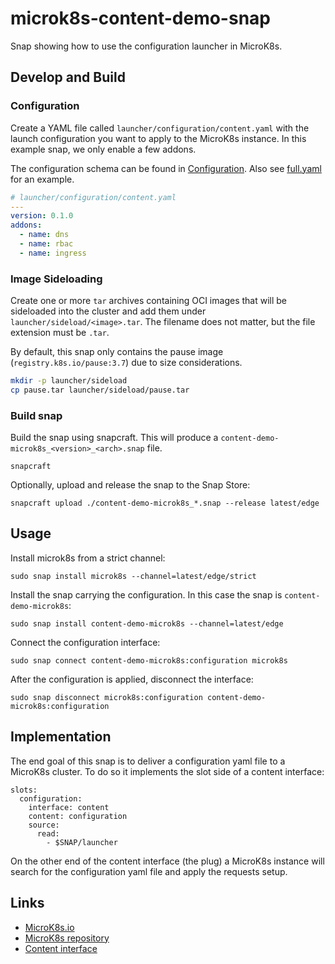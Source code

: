 # microk8s-content-demo-snap

Snap showing how to use the configuration launcher in MicroK8s.

## Develop and Build

### Configuration

Create a YAML file called `launcher/configuration/content.yaml` with the launch configuration you want to apply to the MicroK8s instance. In this example snap, we only enable a few addons.

The configuration schema can be found in [Configuration](https://github.com/canonical/microk8s-cluster-agent/blob/main/pkg/k8sinit/schema.go#L43). Also see [full.yaml](https://github.com/canonical/microk8s-cluster-agent/blob/main/pkg/k8sinit/testdata/schema/full.yaml) for an example.

```yaml
# launcher/configuration/content.yaml
---
version: 0.1.0
addons:
  - name: dns
  - name: rbac
  - name: ingress
```

### Image Sideloading

Create one or more `tar` archives containing OCI images that will be sideloaded into the cluster and add them under `launcher/sideload/<image>.tar`. The filename does not matter, but the file extension must be `.tar`.

By default, this snap only contains the pause image (`registry.k8s.io/pause:3.7`) due to size considerations.

```bash
mkdir -p launcher/sideload
cp pause.tar launcher/sideload/pause.tar
```

### Build snap

Build the snap using snapcraft. This will produce a `content-demo-microk8s_<version>_<arch>.snap` file.

```
snapcraft
```

Optionally, upload and release the snap to the Snap Store:

```
snapcraft upload ./content-demo-microk8s_*.snap --release latest/edge
```

## Usage
Install microk8s from a strict channel:

```
sudo snap install microk8s --channel=latest/edge/strict
```

Install the snap carrying the configuration. In this case the snap is `content-demo-microk8s`:

```
sudo snap install content-demo-microk8s --channel=latest/edge
```

Connect the configuration interface:

```
sudo snap connect content-demo-microk8s:configuration microk8s
```

After the configuration is applied, disconnect the interface:

```
sudo snap disconnect microk8s:configuration content-demo-microk8s:configuration
```

## Implementation

The end goal of this snap is to deliver a configuration yaml file to a MicroK8s cluster. To do so it implements
the slot side of a content interface:

```
slots:
  configuration:
    interface: content
    content: configuration
    source:
      read:
        - $SNAP/launcher
```

On the other end of the content interface (the plug) a MicroK8s instance will search for the configuration yaml file and apply
the requests setup.

## Links

- [MicroK8s.io](https://microk8s.io)
- [MicroK8s repository](https://github.com/canonical/microk8s)
- [Content interface](https://snapcraft.io/docs/content-interface)
